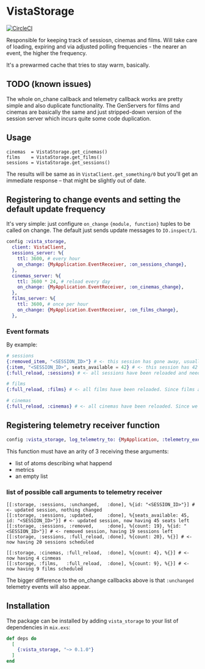 # VistaStorage

[![CircleCI](https://circleci.com/gh/gutschilla/elixir-vista-api-cache.svg?style=svg)](https://circleci.com/gh/gutschilla/elixir-vista-api-cache)

Responsible for keeping track of sessiosn, cinemas and films. Will take care of
loading, expiring and via adjusted polling frequencies - the nearer an event,
the higher the frequency.

It's a prewarmed cache that tries to stay warm, basically.

## TODO (known issues)

The whole on_chane callback and telemetry callback works are pretty simple and
also duplicate functionality. The GenServers for films and cinemas are basically
the same and just stripped-down version of the session server which incurs quite
some code duplication.

## Usage

```
cinemas  = VistaStorage.get_cinemas()
films    = VistaStorage.get_films()
sessions = VistaStorage.get_sessions()
```

The results will be same as in `VistaClient.get_something/0` but you'll get an
immediate response – that might be slightly out of date.

## Registering to change events and setting the default update frequency

It's very simple: just configure `on_change` `{module, function}` tuples to be
called on change. The default just sends update messages to `IO.inspect/1`.

```elixir
config :vista_storage,
  client: VistaClient,
  sessions_server: %{
    ttl: 3600, # every hour
    on_change: {MyApplication.EventReceiver, :on_sessions_change},
  },
  cinemas_server: %{
    ttl: 3600 * 24, # reload every day
    on_change: {MyApplication.EventReceiver, :on_cinemas_change},
  },
  films_server: %{
    ttl: 3600, # once per hour
    on_change: {MyApplication.EventReceiver, :on_films_change},
  },
```

### Event formats

By example:

```elixir
# sessions
{:removed_item, "<SESSION_ID>"} # <- this session has gone away, usually when play time is over
{:item, "<SESSION_ID>", seats_available = 42} # <- this session has 42 seats left (was different number before)
{:full_reload, :sessions} # <- all sessions have been reloaded and need updating

# films
{:full_reload, :films} # <- all films have been reloaded. Since films aren't changing every minute, full reloads shall do the trick for now

# cinemas
{:full_reload, :cinemas} # <- all cinemas have been reloaded. Since we don't open/close cinemas every day, expect this happen rarely.
```

## Registering telemetry receiver function

```elixir
config :vista_storage, log_telemetry_to: {MyApplication, :telemetry_execute}
```

This function must have an arity of 3 receiving these arguments:

- list of atoms describing what happend
- metrics
- an empty list

### list of possible call arguments to telemetry receiver

```
[[:storage, :sessions, :unchanged,   :done], %{id: "<SESSION_ID>"}] # <- updated session, nothing changed
[[:storage, :sessions, :updated,     :done], %{seats_available: 45, id: "<SESSION_ID>"}] # <- updated session, now having 45 seats left
[[:storage, :sessions, :removed,     :done], %{count: 19}, %{id: "<SESSION_ID>"}] # <- removed session, having 19 sessions left
[[:storage, :sessions, :full_reload, :done], %{count: 20}, %{}] # <- now having 20 sessions scheduled

[[:storage, :cinemas, :full_reload,  :done], %{count: 4}, %{}] # <- now having 4 cinmeas
[[:storage, :films,   :full_reload,  :done], %{count: 9}, %{}] # <- now having 9 films scheduled
```

The bigger difference to the on_change callbacks above is that `:unchanged`
telemetry events will also appear.

## Installation

The package can be installed by adding `vista_storage` to your list of
dependencies in `mix.exs`:

```elixir
def deps do
  [
    {:vista_storage, "~> 0.1.0"}
  ]
end
```
